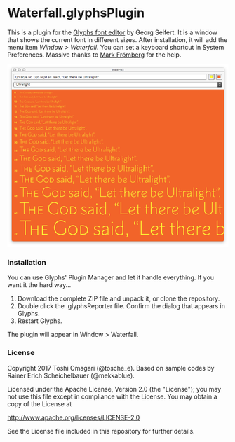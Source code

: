 # Waterfall.glyphsPlugin

This is a plugin for the [Glyphs font editor](http://glyphsapp.com/) by Georg Seifert.
It is a window that shows the current font in different sizes.
After installation, it will add the menu item *Window > Waterfall*.
You can set a keyboard shortcut in System Preferences.
Massive thanks to [Mark Frömberg](https://github.com/Mark2Mark) for the help.

![No, the God didn't say it, nor did he exi... nevermind.](WaterfallScreenshot.png "Waterfall Screenshot")

### Installation

You can use Glyphs' Plugin Manager and let it handle everything. If you want it the hard way...

1. Download the complete ZIP file and unpack it, or clone the repository.
2. Double click the .glyphsReporter file. Confirm the dialog that appears in Glyphs.
3. Restart Glyphs.

The plugin will appear in Window > Waterfall.

### License

Copyright 2017 Toshi Omagari (@tosche_e).
Based on sample codes by Rainer Erich Scheichelbauer (@mekkablue).

Licensed under the Apache License, Version 2.0 (the "License");
you may not use this file except in compliance with the License.
You may obtain a copy of the License at

http://www.apache.org/licenses/LICENSE-2.0

See the License file included in this repository for further details.
